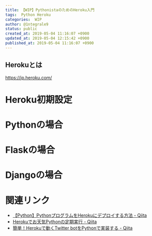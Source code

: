 ```yaml
---
title: 【WIP】PythonistaのためのHeroku入門
tags:  Python Heroku
categories:  WIP
author: @1ntegrale9
status: public
created_at: 2019-05-04 11:16:07 +0900
updated_at: 2019-05-04 12:15:42 +0900
published_at: 2019-05-04 11:16:07 +0900
---
```

## Herokuとは
https://jp.heroku.com/

# Heroku初期設定

# Pythonの場合

# Flaskの場合

# Djangoの場合

# 関連リンク
- [【Python】PythonプログラムをHerokuにデプロイする方法 - Qiita](https://qiita.com/1-row/items/80f89c8ada2e61f04446)
- [Herokuでお天気Pythonの定期実行 - Qiita](https://qiita.com/seigo-pon/items/ca9951dac0b7fa29cce0)
- [簡単！Herokuで動くTwitter botをPythonで実装する - Qiita](https://qiita.com/enomotok_/items/41275dd904c8aa774e72)
